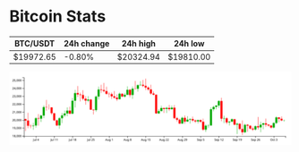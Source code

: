 # Bitcoin Stats

BTC/USDT|24h change|24h high|24h low|
|---|---|---|---|
|$19972.65|-0.80%|$20324.94|$19810.00|

<img src="./chart.svg">
